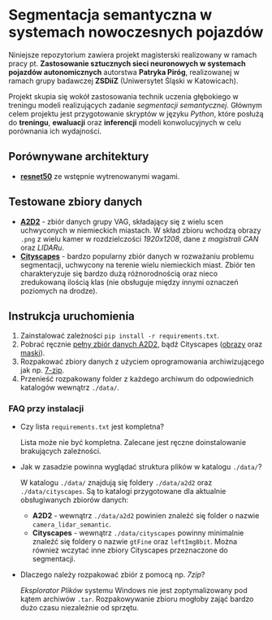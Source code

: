 # Segmentacja semantyczna w systemach nowoczesnych pojazdów

Niniejsze repozytorium zawiera projekt magisterski realizowany w ramach pracy pt. **Zastosowanie sztucznych sieci neuronowych w systemach pojazdów autonomicznych** autorstwa **Patryka Piróg**, realizowanej w ramach grupy badawczej **ZSDiiZ** (Uniwersytet Śląski w Katowicach).

Projekt skupia się wokół zastosowania technik uczenia głębokiego w treningu modeli realizujących zadanie *segmentacji semantycznej*. Głównym celem projektu jest przygotowanie skryptów w języku *Python*, które posłużą do **treningu**, **ewaluacji** oraz **inferencji** modeli konwolucyjnych w celu porównania ich wydajności.

## Porównywane architektury
- [**resnet50**](https://docs.pytorch.org/vision/main/models/generated/torchvision.models.resnet50.html) ze wstępnie wytrenowanymi wagami.

## Testowane zbiory danych
- [**A2D2**](https://www.a2d2.audi/en/) - zbiór danych grupy VAG, składający się z wielu scen uchwyconych w niemieckich miastach. W skład zbioru wchodzą obrazy `.png` z wielu kamer w rozdzielczości *1920x1208*, dane z *magistrali CAN* oraz *LIDARu*.
- [**Cityscapes**](https://www.cityscapes-dataset.com/) - bardzo popularny zbiór danych w rozważaniu problemu segmentacji, uchwycony na terenie wielu niemieckich miast. Zbiór ten charakteryzuje się bardzo dużą różnorodnością oraz nieco zredukowaną ilością klas (nie obsługuje między innymi oznaczeń poziomych na drodze).

## Instrukcja uruchomienia
1. Zainstalować zależności ``pip install -r requirements.txt``.
2. Pobrać ręcznie [pełny zbiór danych A2D2](https://aev-autonomous-driving-dataset.s3.eu-central-1.amazonaws.com/camera_lidar_semantic.tar), bądź Cityscapes ([obrazy](https://www.cityscapes-dataset.com/file-handling/?packageID=3) oraz [maski](https://www.cityscapes-dataset.com/file-handling/?packageID=1)).
3. Rozpakować zbiory danych z użyciem oprogramowania archiwizującego jak np. [7-zip](https://www.7-zip.org/).
4. Przenieść rozpakowany folder z każdego archiwum do odpowiednich katalogów wewnątrz `./data/`.

### FAQ przy instalacji
- Czy lista `requirements.txt` jest kompletna?

    Lista może nie być kompletna. Zalecane jest ręczne doinstalowanie brakujących zależności.

- Jak w zasadzie powinna wyglądać struktura plików w katalogu `./data/`?

    W katalogu `./data/` znajdują się foldery `./data/a2d2` oraz `./data/cityscapes`. Są to katalogi przygotowane dla aktualnie obsługiwanych zbiorów danych:
    - **A2D2** - wewnątrz `./data/a2d2` powinien znaleźć się folder o nazwie `camera_lidar_semantic`.
    - **Cityscapes** - wewnątrz `./data/cityscapes` powinny minimalnie znaleźć się foldery o nazwie `gtFine` oraz `leftImg8bit`. Można również wczytać inne zbiory Cityscapes przeznaczone do segmentacji.

- Dlaczego należy rozpakować zbiór z pomocą np. *7zip*?

    *Eksplorator Plików* systemu Windows nie jest zoptymalizowany pod kątem archiwów `.tar`. Rozpakowywanie zbioru mogłoby zająć bardzo dużo czasu niezależnie od sprzętu.